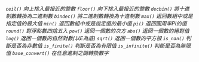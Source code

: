 *`ceil()` 向上捨入最接近的整數*
*`floor()` 向下捨入最接近的整數*
*`decbin()` 將十進制數轉換為二進制數*
*`bindec()` 將二進制數轉換為十進制數*
*`max()` 返回數組中或是指定值的最大值*
*`min()` 返回數組中或是指定值的最小值*
*`pi()` 返回圓周率PI的值*
*`round()` 對浮點數四捨五入*
*`pow()` 返回一個數的次方*
*`abs()` 返回一個數的絕對值*
*`log()` 返回一個數的自然對數(以E為底)*
*`sqrt()`  返回一個數的平方根*
*`is_nan()` 判斷是否為非數值*
*`is_finite()` 判斷是否為有限值*
*`is_infinite()` 判斷是否為無限值*
*`base_convert()` 在任意進制之間轉換數字*